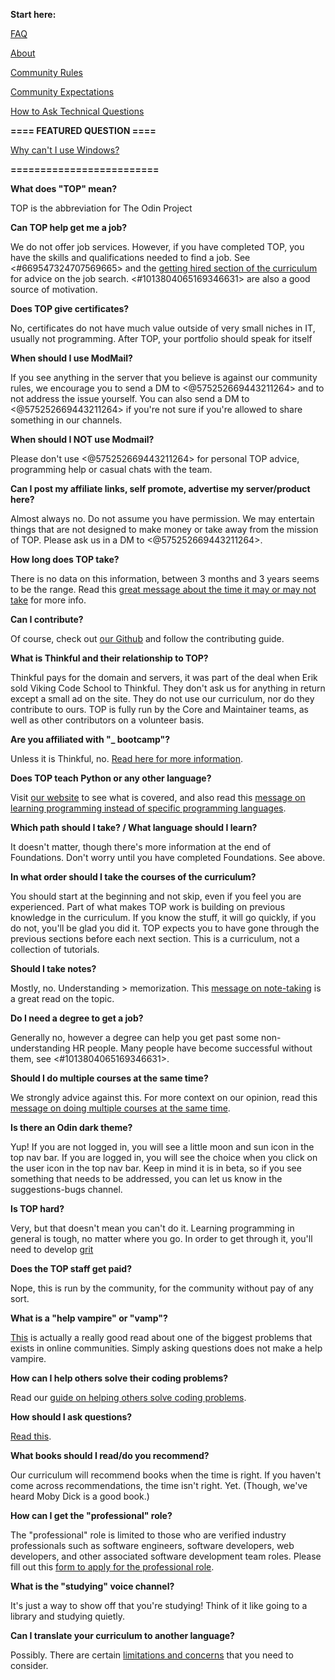 **Start here:**

[FAQ](https://www.theodinproject.com/faq)

[About](https://www.theodinproject.com/about)

[Community Rules](https://www.theodinproject.com/community_rules)

[Community Expectations](https://www.theodinproject.com/community_expectations)

[How to Ask Technical Questions](https://www.theodinproject.com/how_to_ask)

**==== FEATURED QUESTION ====**

[Why can't I use Windows?](https://discord.com/channels/505093832157691914/690588860085960734/828714982253789215)

**=========================**


**What does "TOP" mean?**

TOP is the abbreviation for The Odin Project

**Can TOP help get me a job?**

We do not offer job services. However, if you have completed TOP, you have the skills and qualifications needed to find a job. See <#669547324707569665> and the [getting hired section of the curriculum](https://www.theodinproject.com/paths/full-stack-javascript/courses/getting-hired) for advice on the job search. <#1013804065169346631> are also a good source of motivation.

**Does TOP give certificates?**

No, certificates do not have much value outside of very small niches in IT, usually not programming. After TOP, your portfolio should speak for itself

**When should I use ModMail?**

If you see anything in the server that you believe is against our community rules, we encourage you to send a DM to <@575252669443211264> and to not address the issue yourself. You can also send a DM to <@575252669443211264> if you're not sure if you're allowed to share something in our channels.

**When should I NOT use Modmail?** 

Please don't use <@575252669443211264> for personal TOP advice, programming help or casual chats with the team.

**Can I post my affiliate links, self promote, advertise my server/product here?**

Almost always no. Do not assume you have permission. We may entertain things that are not designed to make money or take away from the mission of TOP. Please ask us in a DM to <@575252669443211264>.

**How long does TOP take?**

There is no data on this information, between 3 months and 3 years seems to be the range. Read this [great message about the time it may or may not take](https://discord.com/channels/505093832157691914/505093832157691916/765633002393829389) for more info.

**Can I contribute?**

Of course, check out [our Github](https://github.com/TheOdinProject) and follow the contributing guide.

**What is Thinkful and their relationship to TOP?**

Thinkful pays for the domain and servers, it was part of the deal when Erik sold Viking Code School to Thinkful. They don't ask us for anything in return except a small ad on the site. They do not use our curriculum, nor do they contribute to ours. TOP is fully run by the Core and Maintainer teams, as well as other contributors on a volunteer basis.

**Are you affiliated with "_ bootcamp"?** 

Unless it is Thinkful, no. [Read here for more information](https://discord.com/channels/505093832157691914/505093832157691916/781170792095809547).

**Does TOP teach Python or any other language?**

Visit [our website](https://www.theodinproject.com) to see what is covered, and also read this [message on learning programming instead of specific programming languages](https://discord.com/channels/505093832157691914/505093832157691916/739908597873508454).

**Which path should I take? / What language should I learn?**

It doesn't matter, though there's more information at the end of Foundations. Don't worry until you have completed Foundations. See above.

**In what order should I take the courses of the curriculum?** 

You should start at the beginning and not skip, even if you feel you are experienced. Part of what makes TOP work is building on previous knowledge in the curriculum. If you know the stuff, it will go quickly, if you do not, you'll be glad you did it. TOP expects you to have gone through the previous sections before each next section. This is a curriculum, not a collection of tutorials.

**Should I take notes?** 

Mostly, no. Understanding > memorization. This [message on note-taking](https://discord.com/channels/505093832157691914/505093832157691916/768161823366578176) is a great read on the topic.

**Do I need a degree to get a job?**

Generally no, however a degree can help you get past some non-understanding HR people. Many people have become successful without them, see <#1013804065169346631>.

**Should I do multiple courses at the same time?** 

We strongly advice against this. For more context on our opinion, read this [message on doing multiple courses at the same time](https://discord.com/channels/505093832157691914/505093832157691916/778727680438698055). 

**Is there an Odin dark theme?** 

Yup! If you are not logged in, you will see a little moon and sun icon in the top nav bar. If you are logged in, you will see the choice when you click on the user icon in the top nav bar. Keep in mind it is in beta, so if you see something that needs to be addressed, you can let us know in the suggestions-bugs channel. 

**Is TOP hard?** 

Very, but that doesn't mean you can't do it. Learning programming in general is tough, no matter where you go. In order to get through it, you'll need to develop [grit](https://www.ted.com/talks/angela_lee_duckworth_grit_the_power_of_passion_and_perseverance)

**Does the TOP staff get paid?** 

Nope, this is run by the community, for the community without pay of any sort. 

**What is a "help vampire" or "vamp"?** 

[This](http://slash7.com/2006/12/22/vampires/) is actually a really good read about one of the biggest problems that exists in online communities. Simply asking questions does not make a help vampire. 

**How can I help others solve their coding problems?** 

Read our [guide on helping others solve coding problems](https://www.theodinproject.com/paths/foundations/courses/foundations/lessons/join-the-odin-community#how-to-help-others-solve-coding-problems). 

**How should I ask questions?**

[Read this]([https://discord.com/channels/505093832157691914/505093832157691916/853784735292325898](https://www.theodinproject.com/how_to_ask)).

**What books should I read/do you recommend?** 

Our curriculum will recommend books when the time is right. If you haven't come across recommendations, the time isn't right. Yet. (Though, we've heard Moby Dick is a good book.) 

**How can I get the "professional" role?**

The "professional" role is limited to those who are verified industry professionals such as software engineers, software developers, web developers, and other associated software development team roles. Please fill out this [form to apply for the professional role](https://dyno.gg/form/ad2fdb2f).

**What is the "studying" voice channel?** 

It's just a way to show off that you're studying! Think of it like going to a library and studying quietly. 

**Can I translate your curriculum to another language?**

Possibly. There are certain [limitations and concerns](https://github.com/TheOdinProject/blog/wiki/What-about-translations-of-your-curriculum) that you need to consider.
